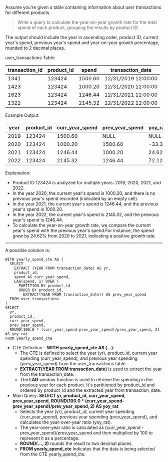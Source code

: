 Assume you're given a table containing information about user transactions for different products. 
>Write a query to calculate the year-on-year growth rate for the total spend of each product, grouping the results by product ID.

The output should include the year in ascending order, product ID, current year's spend, previous year's spend and year-on-year growth percentage, rounded to 2 decimal places.

user_transactions Table:

|transaction_id	|product_id|	spend|	transaction_date|
|--|--|--|--|
1341	|123424	|1500.60	|12/31/2019 12:00:00
1423	|123424	|1000.20	|12/31/2020 12:00:00
1623	|123424	|1246.44	|12/31/2021 12:00:00
1322	|123424	|2145.32	|12/31/2022 12:00:00

Example Output:

year	|product_id	|curr_year_spend|	prev_year_spend	|yoy_rate|
|--|--|--|--|--|
2019	|123424	|1500.60	|NULL	|NULL
2020	|123424	|1000.20	|1500.60	|-33.35
2021	|123424	|1246.44	|1000.20	|24.62
2022	|123424	|2145.32	|1246.44	|72.12

Explanation:
* Product ID 123424 is analyzed for multiple years: 2019, 2020, 2021, and 2022.
* In the year 2020, the current year's spend is 1000.20, and there is no previous year's spend recorded (indicated by an empty cell).
* In the year 2021, the current year's spend is 1246.44, and the previous year's spend is 1000.20.
* In the year 2022, the current year's spend is 2145.32, and the previous year's spend is 1246.44.
* To calculate the year-on-year growth rate, we compare the current year's spend with the previous year's spend.For instance, the spend grew by 24.62% from 2020 to 2021, indicating a positive growth rate.

***

A possible solution is:
```
WITH yearly_spend_cte AS (
  SELECT
    EXTRACT (YEAR FROM transaction_date) AS yr,
    product_id,
    spend AS curr_year_spend,
    LAG(spend, 1) OVER (
      PARTITION BY product_id 
      ORDER BY product_id,
        EXTRACT(YEAR FROM transaction_date)) AS prev_year_spend
  FROM user_transactions
)
SELECT
  yr,	
  product_id,
  curr_year_spend,
  prev_year_spend,
  ROUND(100.0 * (curr_year_spend-prev_year_spend)/prev_year_spend, 2) AS yoy_rat
FROM yearly_spend_cte
```

* CTE Definition - **WITH yearly_spend_cte AS (...)**:
    * The CTE is defined to select the year (yr), product_id, current year spending (curr_year_spend), and previous year spending (prev_year_spend) from the user_transactions table.
    * **EXTRACT(YEAR FROM transaction_date)** is used to extract the year from the transaction_date.
    * The **LAG** window function is used to retrieve the spending in the previous year for each product. It's partitioned by product_id and ordered by product_id and the extracted year from transaction_date.
* Main Query: **SELECT yr, product_id, curr_year_spend, prev_year_spend, ROUND(100.0 * (curr_year_spend-prev_year_spend)/prev_year_spend, 2) AS yoy_rat** 
    * Selects the year (yr), product_id, current year spending (curr_year_spend), previous year spending (prev_year_spend), and calculates the year-over-year ratio (yoy_rat).
    * The year-over-year ratio is calculated as (curr_year_spend - prev_year_spend)/prev_year_spend and then multiplied by 100 to represent it as a percentage.
    * **ROUND(..., 2)** rounds the result to two decimal places.
    * **FROM yearly_spend_cte** Indicates that the data is being selected from the CTE yearly_spend_cte.